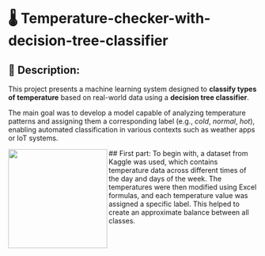# 🌡️ Temperature-checker-with-decision-tree-classifier
## 📌 Description:
This project presents a machine learning system designed to **classify types of temperature** based on real-world data using a **decision tree classifier**.

The main goal was to develop a model capable of analyzing temperature patterns and assigning them a corresponding label (e.g., *cold*, *normal*, *hot*), enabling automated classification in various contexts such as weather apps or IoT systems.


<img align="left" width="200" src="https://github.com/user-attachments/assets/f166c055-1bfa-4bb0-804f-3e61e5e67db5" />
## First part:
To begin with, a dataset from Kaggle was used, which contains temperature data across different times of the day and days of the week. The temperatures were then modified using Excel formulas, and each temperature value was assigned a specific label. This helped to create an approximate balance between all classes.
